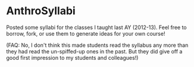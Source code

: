 AnthroSyllabi
=============

Posted some syllabi for the classes I taught last AY (2012-13).  Feel free to borrow, fork, 
or use them to generate ideas for your own course!

(FAQ: No, I don't think this made students read the syllabus any more than they had read the un-spiffed-up
ones in the past.  But they did give off a good first impression to my students and colleagues!)
